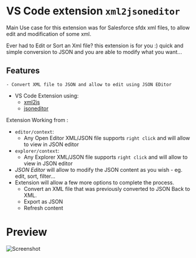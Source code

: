 # VS Code extension `xml2jsoneditor`

Main Use case for this extension was for Salesforce sfdx xml files, to allow edit and modification of some xml.

Ever had to Edit or Sort an Xml file? this extension is for you :)
quick and simple conversion to JSON and you are able to modify what you want...

## Features
    - Convert XML file to JSON and allow to edit using JSON EDitor

- VS Code Extension using:
    * [xml2js](https://www.npmjs.com/package/xml2js)
    * [jsoneditor](https://www.npmjs.com/package/jsoneditor) 

Extension Working from :
- `editor/context`:
    - Any Open Editor XML/JSON file supports `right click` and will allow to view in JSON editor
- `explorer/context`:
    - Any Explorer XML/JSON file supports `right click` and will allow to view in JSON editor
- *JSON Editor* will allow to modify the JSON content as you wish - eg. edit, sort, filter...
- Extension will allow a few more options to complete the process.
    - Convert an XML file that was previously converted to JSON Back to XML.
    - Export as JSON
    - Refresh content

# Preview
![Screenshot](./docs/EditorXml_DEMO.gif)
